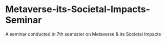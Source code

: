 # Metaverse-its-Societal-Impacts-Seminar
A seminar conducted in 7th semester on Metaverse &amp; its Societal Impacts
